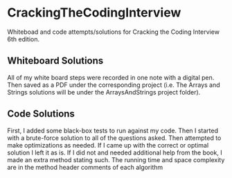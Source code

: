 # CrackingTheCodingInterview
Whiteboad and code attempts/solutions for Cracking the Coding Interview 6th edition.
## Whiteboard Solutions
All of my white board steps were recorded in one note with a digital pen. 
Then saved as a PDF under the corresponding project (i.e. The Arrays and Strings solutions will be under the ArraysAndStrings project folder).
## Code Solutions
First, I added some black-box tests to run against my code.
Then I started with a brute-force solution to all of the questions asked. Then attempted to make optimizations as needed.
If I came up with the correct or optimal solution I left it as is. If I did not and needed additional help from the book, I made an extra method stating such.
The running time and space complexity are in the method header comments of each algorithm
